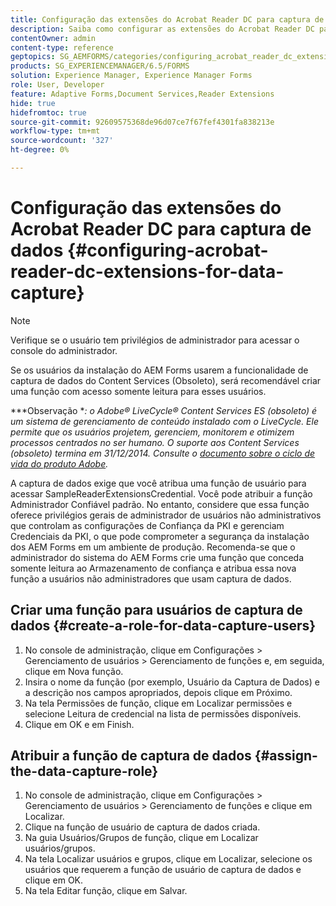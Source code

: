 ```yaml
---
title: Configuração das extensões do Acrobat Reader DC para captura de dados
description: Saiba como configurar as extensões do Acrobat Reader DC para captura de dados.
contentOwner: admin
content-type: reference
geptopics: SG_AEMFORMS/categories/configuring_acrobat_reader_dc_extensions
products: SG_EXPERIENCEMANAGER/6.5/FORMS
solution: Experience Manager, Experience Manager Forms
role: User, Developer
feature: Adaptive Forms,Document Services,Reader Extensions
hide: true
hidefromtoc: true
source-git-commit: 92609575368de96d07ce7f67fef4301fa838213e
workflow-type: tm+mt
source-wordcount: '327'
ht-degree: 0%

---
```


# Configuração das extensões do Acrobat Reader DC para captura de dados {#configuring-acrobat-reader-dc-extensions-for-data-capture}

>[!NOTE]
> 
> Verifique se o usuário tem privilégios de administrador para acessar o console do administrador.

Se os usuários da instalação do AEM Forms usarem a funcionalidade de captura de dados do Content Services (Obsoleto), será recomendável criar uma função com acesso somente leitura para esses usuários.

***Observação **: o Adobe® LiveCycle® Content Services ES (obsoleto) é um sistema de gerenciamento de conteúdo instalado com o LiveCycle. Ele permite que os usuários projetem, gerenciem, monitorem e otimizem processos centrados no ser humano. O suporte aos Content Services (obsoleto) termina em 31/12/2014. Consulte o [documento sobre o ciclo de vida do produto Adobe](https://helpx.adobe.com/br/support/programs/eol-matrix.html).*

A captura de dados exige que você atribua uma função de usuário para acessar SampleReaderExtensionsCredential. Você pode atribuir a função Administrador Confiável padrão. No entanto, considere que essa função oferece privilégios gerais de administrador de usuários não administrativos que controlam as configurações de Confiança da PKI e gerenciam Credenciais da PKI, o que pode comprometer a segurança da instalação dos AEM Forms em um ambiente de produção. Recomenda-se que o administrador do sistema do AEM Forms crie uma função que conceda somente leitura ao Armazenamento de confiança e atribua essa nova função a usuários não administradores que usam captura de dados.

## Criar uma função para usuários de captura de dados {#create-a-role-for-data-capture-users}

1. No console de administração, clique em Configurações > Gerenciamento de usuários > Gerenciamento de funções e, em seguida, clique em Nova função.
1. Insira o nome da função (por exemplo, Usuário da Captura de Dados) e a descrição nos campos apropriados, depois clique em Próximo.
1. Na tela Permissões de função, clique em Localizar permissões e selecione Leitura de credencial na lista de permissões disponíveis.
1. Clique em OK e em Finish.

## Atribuir a função de captura de dados {#assign-the-data-capture-role}

1. No console de administração, clique em Configurações > Gerenciamento de usuários > Gerenciamento de funções e clique em Localizar.
1. Clique na função de usuário de captura de dados criada.
1. Na guia Usuários/Grupos de função, clique em Localizar usuários/grupos.
1. Na tela Localizar usuários e grupos, clique em Localizar, selecione os usuários que requerem a função de usuário de captura de dados e clique em OK.
1. Na tela Editar função, clique em Salvar.
